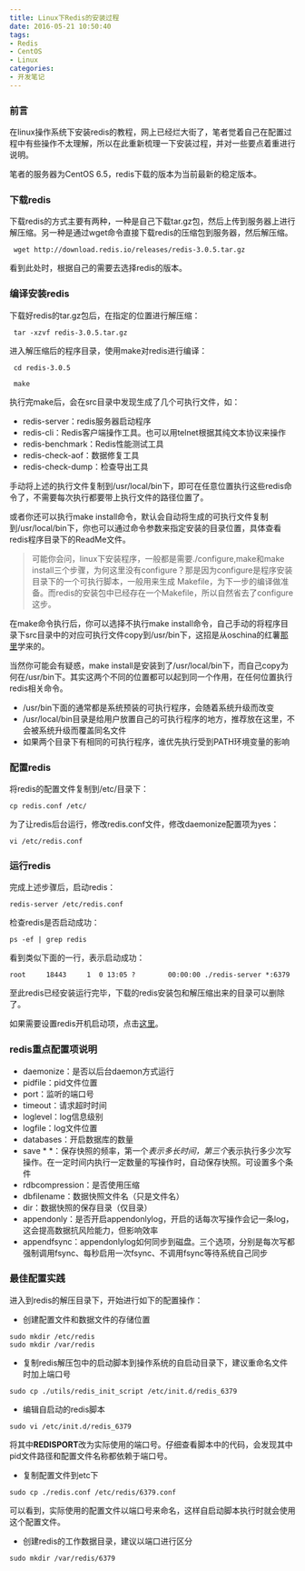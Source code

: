 ```yaml
---
title: Linux下Redis的安装过程
date: 2016-05-21 10:50:40
tags: 
- Redis
- CentOS
- Linux
categories:
- 开发笔记
---
```

### 前言

在linux操作系统下安装redis的教程，网上已经烂大街了，笔者觉着自己在配置过程中有些操作不太理解，所以在此重新梳理一下安装过程，并对一些要点着重进行说明。

笔者的服务器为CentOS 6.5，redis下载的版本为当前最新的稳定版本。

### 下载redis

下载redis的方式主要有两种，一种是自己下载tar.gz包，然后上传到服务器上进行解压缩。另一种是通过wget命令直接下载redis的压缩包到服务器，然后解压缩。

``` Shell
 wget http://download.redis.io/releases/redis-3.0.5.tar.gz
```

看到此处时，根据自己的需要去选择redis的版本。

<!-- more -->

### 编译安装redis

下载好redis的tar.gz包后，在指定的位置进行解压缩：

``` Shell
 tar -xzvf redis-3.0.5.tar.gz
```

进入解压缩后的程序目录，使用make对redis进行编译：

``` Shell
 cd redis-3.0.5

 make
```

执行完make后，会在src目录中发现生成了几个可执行文件，如：

- redis-server：redis服务器启动程序
- redis-cli：Redis客户端操作工具。也可以用telnet根据其纯文本协议来操作
- redis-benchmark：Redis性能测试工具
- redis-check-aof：数据修复工具
- redis-check-dump：检查导出工具

手动将上述的执行文件复制到/usr/local/bin下，即可在任意位置执行这些redis命令了，不需要每次执行都要带上执行文件的路径位置了。

或者你还可以执行make install命令，默认会自动将生成的可执行文件复制到/usr/local/bin下，你也可以通过命令参数来指定安装的目录位置，具体查看redis程序目录下的ReadMe文件。


> 可能你会问，linux下安装程序，一般都是需要./configure,make和make install三个步骤，为何这里没有configure？那是因为configure是程序安装目录下的一个可执行脚本，一般用来生成 Makefile，为下一步的编译做准备。而redis的安装包中已经存在一个Makefile，所以自然省去了configure这步。

在make命令执行后，你可以选择不执行make install命令，自己手动的将程序目录下src目录中的对应可执行文件copy到/usr/bin下，这招是从oschina的红薯[那里](http://www.oschina.net/question/12_18065?fromerr=uNX17fsi)学来的。

当然你可能会有疑惑，make install是安装到了/usr/local/bin下，而自己copy为何在/usr/bin下。其实这两个不同的位置都可以起到同一个作用，在任何位置执行redis相关命令。

- /usr/bin下面的通常都是系统预装的可执行程序，会随着系统升级而改变
- /usr/local/bin目录是给用户放置自己的可执行程序的地方，推荐放在这里，不会被系统升级而覆盖同名文件
- 如果两个目录下有相同的可执行程序，谁优先执行受到PATH环境变量的影响

### 配置redis

将redis的配置文件复制到/etc/目录下：

``` Shell
cp redis.conf /etc/
```

为了让redis后台运行，修改redis.conf文件，修改daemonize配置项为yes：

``` Shell
vi /etc/redis.conf
```

### 运行redis

完成上述步骤后，启动redis：

``` Shell
redis-server /etc/redis.conf
```

检查redis是否启动成功：

``` Shell
ps -ef | grep redis
```

看到类似下面的一行，表示启动成功：

``` Shell
root     18443     1  0 13:05 ?        00:00:00 ./redis-server *:6379
```

至此redis已经安装运行完毕，下载的redis安装包和解压缩出来的目录可以删除了。

如果需要设置redis开机启动项，点击[这里](http://itbilu.com/linux/management/4kB2ninp.html)。

### redis重点配置项说明

- daemonize：是否以后台daemon方式运行
- pidfile：pid文件位置
- port：监听的端口号
- timeout：请求超时时间
- loglevel：log信息级别
- logfile：log文件位置
- databases：开启数据库的数量
- save \* \*：保存快照的频率，第一个*表示多长时间，第三个*表示执行多少次写操作。在一定时间内执行一定数量的写操作时，自动保存快照。可设置多个条件
- rdbcompression：是否使用压缩
- dbfilename：数据快照文件名（只是文件名）
- dir：数据快照的保存目录（仅目录）
- appendonly：是否开启appendonlylog，开启的话每次写操作会记一条log，这会提高数据抗风险能力，但影响效率
- appendfsync：appendonlylog如何同步到磁盘。三个选项，分别是每次写都强制调用fsync、每秒启用一次fsync、不调用fsync等待系统自己同步

### 最佳配置实践

进入到redis的解压目录下，开始进行如下的配置操作：

- 创建配置文件和数据文件的存储位置

``` Shell
sudo mkdir /etc/redis
sudo mkdir /var/redis
```

- 复制redis解压包中的启动脚本到操作系统的自启动目录下，建议重命名文件时加上端口号

``` Shell
sudo cp ./utils/redis_init_script /etc/init.d/redis_6379
```

- 编辑自启动的redis脚本

``` Shell
sudo vi /etc/init.d/redis_6379
```

将其中**REDISPORT**改为实际使用的端口号。仔细查看脚本中的代码，会发现其中pid文件路径和配置文件名称都依赖于端口号。

- 复制配置文件到etc下

``` Shell
sudo cp ./redis.conf /etc/redis/6379.conf
```

可以看到，实际使用的配置文件以端口号来命名，这样自启动脚本执行时就会使用这个配置文件。

- 创建redis的工作数据目录，建议以端口进行区分

``` Shell
sudo mkdir /var/redis/6379
```
